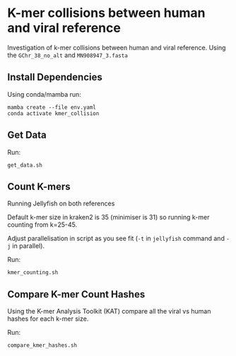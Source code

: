 # K-mer collisions between human and viral reference

Investigation of k-mer collisions between human and viral reference.
Using the `GChr_38_no_alt` and `MN908947_3.fasta`

## Install Dependencies

Using conda/mamba run:

    mamba create --file env.yaml 
    conda activate kmer_collision

## Get Data

Run:

    get_data.sh

## Count K-mers 

Running Jellyfish on both references

Default k-mer size in kraken2 is 35 (minimiser is 31) so running k-mer counting
from k=25-45.

Adjust parallelisation in script as you see fit (`-t` in `jellyfish` command and `-j` in parallel).

Run:
    
    kmer_counting.sh

## Compare K-mer Count Hashes

Using the K-mer Analysis Toolkit (KAT) compare all the viral vs human hashes for each k-mer size.

Run:
    
    compare_kmer_hashes.sh

